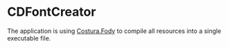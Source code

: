 # CDFontCreator

The application is using [Costura.Fody](https://github.com/Fody/Costura/) to compile all resources into a single executable file.

